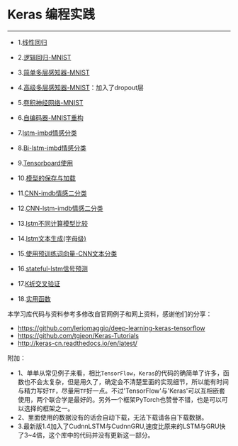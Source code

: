 # Keras 编程实践
---

-  1.[线性回归](./notes/01_linear_regression.ipynb)

-  2.[逻辑回归-MNIST](./notes/02_logistic_regression.ipynb)

-  3.[简单多层感知器-MNIST](./notes/03_net.ipynb)

-  4.[高级多层感知器-MNIST](./notes/04_modern_net.ipynb)：加入了dropout层

-  5.[卷积神经网络-MNIST](./notes/05_convolutional_net.ipynb)

-  6.[自编码器-MNIST重构](./notes/06_autoencoder.ipynb)

-  7.[lstm-imbd情感分类](./notes/07_lstm.ipynb)

-  8.[Bi-lstm-imbd情感分类](./notes/08_bilstm.ipynb)

-  9.[Tensorboard使用](./notes/09_tensorboard.ipynb)

-  10.[模型的保存与加载](./notes/10_save_restore_net.ipynb)

-  11.[CNN-imdb情感二分类](./notes/11_cnn_imdb.ipynb)

-  12.[CNN-lstm-imdb情感二分类](./notes/12_cnn_bilstm.ipynb)

-  13.[lstm不同计算模型比较](./notes/13_batch_batchmark.ipynb)

-  14.[lstm文本生成(字母级)](./notes/14_lstm_generation.ipynb)

 - 15.[使用预训练词向量-CNN文本分类](./notes/15_pretrained_word_embeddings.ipynb)
 
 - 16.[stateful-lstm信号预测](./notes/16_stateful_lstm.ipynb)
 
 - 17.[K折交叉验证](./notes/17_tkfcv.ipynb)
 
 - 18.[实用函数](./notes/util_function.ipynb)
 
本学习库代码与资料参考多修改自官网例子和网上资料，感谢他们的分享：

- https://github.com/leriomaggio/deep-learning-keras-tensorflow
- https://github.com/tgjeon/Keras-Tutorials
- http://keras-cn.readthedocs.io/en/latest/

附加：
- 1、单单从常见例子来看，相比`TensorFlow`，`Keras`的代码的确简单了许多，函数也不会太复杂，但是用久了，确定会不清楚里面的实现细节，所以能有时间与精力写好`TF`，尽量用`TF`好一点。不过'TensorFlow'与'Keras'可以互相嵌套使用，两个联合学是最好的。另外一个框架PyTorch也赞誉不错，也是可以可以选择的框架之一。
- 2、里面使用的数据没有的话会自动下载，无法下载请各自下载数据。
- 3.最新版1.4加入了CudnnLSTM与CudnnGRU,速度比原来的LSTM与GRU快了3~4倍，这个库中的代码并没有更新这一部分。